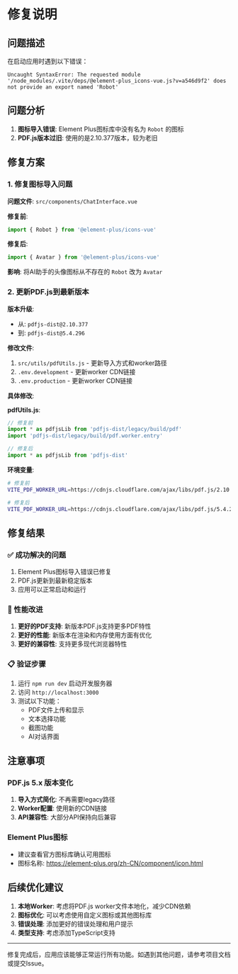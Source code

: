 # 修复说明

## 问题描述
在启动应用时遇到以下错误：
```
Uncaught SyntaxError: The requested module '/node_modules/.vite/deps/@element-plus_icons-vue.js?v=a546d9f2' does not provide an export named 'Robot'
```

## 问题分析
1. **图标导入错误**: Element Plus图标库中没有名为 `Robot` 的图标
2. **PDF.js版本过旧**: 使用的是2.10.377版本，较为老旧

## 修复方案

### 1. 修复图标导入问题
**问题文件**: `src/components/ChatInterface.vue`

**修复前**:
```javascript
import { Robot } from '@element-plus/icons-vue'
```

**修复后**:
```javascript
import { Avatar } from '@element-plus/icons-vue'
```

**影响**: 将AI助手的头像图标从不存在的 `Robot` 改为 `Avatar`

### 2. 更新PDF.js到最新版本

**版本升级**:
- 从: `pdfjs-dist@2.10.377`
- 到: `pdfjs-dist@5.4.296`

**修改文件**:
1. `src/utils/pdfUtils.js` - 更新导入方式和worker路径
2. `.env.development` - 更新worker CDN链接
3. `.env.production` - 更新worker CDN链接

**具体修改**:

**pdfUtils.js**:
```javascript
// 修复前
import * as pdfjsLib from 'pdfjs-dist/legacy/build/pdf'
import 'pdfjs-dist/legacy/build/pdf.worker.entry'

// 修复后
import * as pdfjsLib from 'pdfjs-dist'
```

**环境变量**:
```bash
# 修复前
VITE_PDF_WORKER_URL=https://cdnjs.cloudflare.com/ajax/libs/pdf.js/2.10.377/pdf.worker.min.js

# 修复后
VITE_PDF_WORKER_URL=https://cdnjs.cloudflare.com/ajax/libs/pdf.js/5.4.296/pdf.worker.min.js
```

## 修复结果

### ✅ 成功解决的问题
1. Element Plus图标导入错误已修复
2. PDF.js更新到最新稳定版本
3. 应用可以正常启动和运行

### 🔧 性能改进
1. **更好的PDF支持**: 新版本PDF.js支持更多PDF特性
2. **更好的性能**: 新版本在渲染和内存使用方面有优化
3. **更好的兼容性**: 支持更多现代浏览器特性

### 📋 验证步骤
1. 运行 `npm run dev` 启动开发服务器
2. 访问 `http://localhost:3000`
3. 测试以下功能：
   - PDF文件上传和显示
   - 文本选择功能
   - 截图功能
   - AI对话界面

## 注意事项

### PDF.js 5.x 版本变化
1. **导入方式简化**: 不再需要legacy路径
2. **Worker配置**: 使用新的CDN链接
3. **API兼容性**: 大部分API保持向后兼容

### Element Plus图标
- 建议查看官方图标库确认可用图标
- 图标名称: https://element-plus.org/zh-CN/component/icon.html

## 后续优化建议

1. **本地Worker**: 考虑将PDF.js worker文件本地化，减少CDN依赖
2. **图标优化**: 可以考虑使用自定义图标或其他图标库
3. **错误处理**: 添加更好的错误处理和用户提示
4. **类型支持**: 考虑添加TypeScript支持

---

修复完成后，应用应该能够正常运行所有功能。如遇到其他问题，请参考项目文档或提交Issue。